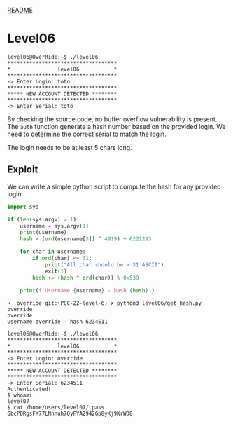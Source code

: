 [README](../README.md)
# Level06

```
level06@OverRide:~$ ./level06
***********************************
*               level06           *
***********************************
-> Enter Login: toto
***********************************
***** NEW ACCOUNT DETECTED ********
***********************************
-> Enter Serial: toto
```

By checking the source code, no buffer overflow vulnerability is present.
The `auth` function generate a hash number based on the provided login.
We need to determine the correct serial to match the login.

The login needs to be at least 5 chars long.

## Exploit
We can write a simple python script to compute the hash for any provided login.

```python
import sys

if (len(sys.argv) > 1):
    username = sys.argv[1]
    print(username)
    hash = (ord(username[3]) ^ 4919) + 6221293

    for char in username:
        if ord(char) <= 31:
            print("All char should be > 31 ASCII")
            exit(1)
        hash += (hash ^ ord(char)) % 0x539
    
    print(f'Username {username} - hash {hash}')
```

```
➜  override git:(PCC-22-level-6) ✗ python3 level06/get_hash.py override
override
Username override - hash 6234511
```

```
level06@OverRide:~$ ./level06
***********************************
*               level06           *
***********************************
-> Enter Login: override
***********************************
***** NEW ACCOUNT DETECTED ********
***********************************
-> Enter Serial: 6234511
Authenticated!
$ whoami
level07
$ cat /home/users/level07/.pass
GbcPDRgsFK77LNnnuh7QyFYA2942Gp8yKj9KrWD8
```